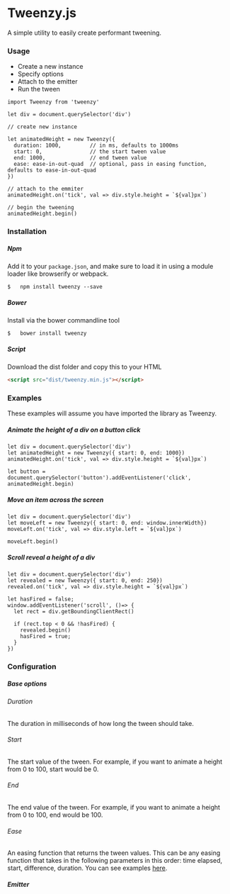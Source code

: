 # Tweenzy.js

A simple utility to easily create performant tweening.

### Usage

+ Create a new instance
+ Specify options
+ Attach to the emitter
+ Run the tween

```es6
import Tweenzy from 'tweenzy'

let div = document.querySelector('div')

// create new instance

let animatedHeight = new Tweenzy({
  duration: 1000,         // in ms, defaults to 1000ms
  start: 0,               // the start tween value
  end: 1000,              // end tween value
  ease: ease-in-out-quad  // optional, pass in easing function, defaults to ease-in-out-quad
})

// attach to the emmiter
animatedHeight.on('tick', val => div.style.height = `${val}px`)

// begin the tweening
animatedHeight.begin()
```

### Installation

##### Npm

Add it to your `package.json`, and make sure to load it in using a module loader like browserify or webpack.

```shell
$   npm install tweenzy --save
```

##### Bower

Install via the bower commandline tool

```shell
$   bower install tweenzy
```

##### Script

Download the dist folder and copy this to your HTML

```html
<script src="dist/tweenzy.min.js"></script>
```

### Examples

These examples will assume you have imported the library as Tweenzy.

##### Animate the height of a div on a button click

```es6
let div = document.querySelector('div')
let animatedHeight = new Tweenzy({ start: 0, end: 1000})
animatedHeight.on('tick', val => div.style.height = `${val}px`)

let button = document.querySelector('button').addEventListener('click', animatedHeight.begin)
```

##### Move an item across the screen

```es6
let div = document.querySelector('div')
let moveLeft = new Tweenzy({ start: 0, end: window.innerWidth})
moveLeft.on('tick', val => div.style.left = `${val}px`)

moveLeft.begin()
```

##### Scroll reveal a height of a div

```es6
let div = document.querySelector('div')
let revealed = new Tweenzy({ start: 0, end: 250})
revealed.on('tick', val => div.style.height = `${val}px`)

let hasFired = false;
window.addEventListener('scroll', ()=> {
  let rect = div.getBoundingClientRect()

  if (rect.top < 0 && !hasFired) {
    revealed.begin()
    hasFired = true;
  }
})
```

### Configuration

##### Base options

###### Duration

The duration in milliseconds of how long the tween should take.

###### Start

The start value of the tween. For example, if you want to animate a height from 0 to 100, start would be 0.

###### End

The end value of the tween. For example, if you want to animate a height from 0 to 100, end would be 100.

###### Ease

An easing function that returns the tween values. This can be any easing function that takes in the following parameters in this order: time elapsed, start, difference, duration. You can see examples [here](https://github.com/jaxgeller/ez.js/blob/master/ez.js).

##### Emitter
